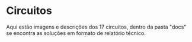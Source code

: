 
# Circuitos

Aqui estão imagens e descrições dos 17 circuitos, dentro da pasta "docs" se encontra as soluções em formato de relatório técnico.
